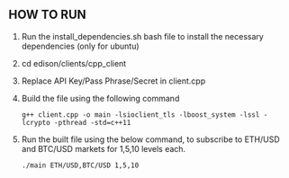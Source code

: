 ## HOW TO RUN

1. Run the install_dependencies.sh bash file to install the necessary dependencies (only for ubuntu)
2. cd edison/clients/cpp_client
3. Replace API Key/Pass Phrase/Secret in client.cpp
4. Build the file using the following command

   ```
   g++ client.cpp -o main -lsioclient_tls -lboost_system -lssl -lcrypto -pthread -std=c++11
   ```
5. Run the built file using the below command, to subscribe to ETH/USD and BTC/USD markets for 1,5,10 levels each.

   ```
   ./main ETH/USD,BTC/USD 1,5,10
   ```
